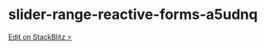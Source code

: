# slider-range-reactive-forms-a5udnq

[Edit on StackBlitz ⚡️](https://stackblitz.com/edit/slider-range-reactive-forms-a5udnq)